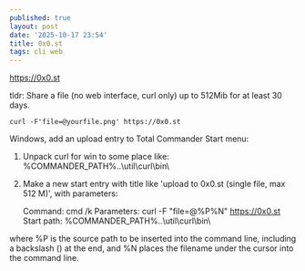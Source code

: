 ```yaml
---
published: true
layout: post
date: '2025-10-17 23:54'
title: 0x0.st
tags: cli web 
---
```

<https://0x0.st>  

tldr: Share a file (no web interface, curl only) up to 512Mib for at least 30 days.

    curl -F'file=@yourfile.png' https://0x0.st

Windows, add an upload entry to Total Commander Start menu:

1. Unpack curl for win to some place like: %COMMANDER_PATH%\..\util\curl\bin\  
2. Make a new start entry with title like 'upload to 0x0.st (single file, max 512 M)', with parameters: 

    Command: cmd /k
    Parameters: curl -F "file=@%P%N" https://0x0.st
    Start path: %COMMANDER_PATH%\..\util\curl\bin\

where %P is the source path to be inserted into the command line, including a backslash (\) at the end, and %N places the filename under the cursor into the command line. 
